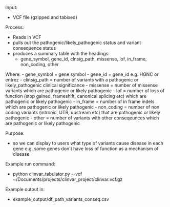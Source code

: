 Input: 
- VCF file (gzipped and tabixed)

Process:
- Reads in VCF
- pulls out the pathogenic/likely_pathogenic status and variant consequence status
- produces a summary table with the headings:
    - gene_symbol, gene_id, clnsig_path, missense, lof, in_frame, non_coding, other

Where:
    - gene_symbol = gene symbol
    - gene_id = gene_id e.g. HGNC or entrez
    - clinsig_path = number of variants with a pathogenic or likely_pathogenic clinical significance
    - missense = number of missense variants which are pathogenic or likely pathogenic
    - lof = number of loss of function (stop gained, frameshift, canonical splicing etc) which are pathogenic or likely pathogenic
    - in_frame = number of in frame indels which are pathogenic or likely pathogenic
    - non_coding = number of non coding variants (intronic, UTR, upstream etc) that are pathogenic or likely pathogenic
    - other = number of variants with other conseqeunces which are  pathogenic or likely pathogenic

Purpose:
- so we can display to users what type of variants cause disease in each gene e.g. some genes don't have loss of function as a mechanism of disease

Example run command:
- python clinvar_tabulator.py --vcf ~/Documents/projects/clinvar_project/clinvar.vcf.gz

Example output in:
- example_output/df_path_variants_conseq.csv